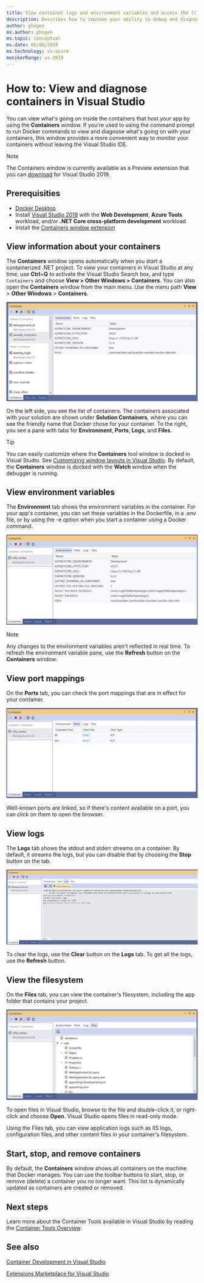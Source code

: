 ```yaml
---
title: View container logs and environment variables and access the filesystem.
description: Describes how to improve your ability to debug and diagnose your container-based apps in Visual Studio by using a tool window  to see what's going on inside the containers that host your app.
author: ghogen
ms.author: ghogen
ms.topic: conceptual
ms.date: 05/06/2019
ms.technology: vs-azure
monikerRange: vs-2019
---
```

# How to: View and diagnose containers in Visual Studio

You can view what's going on inside the containers that host your app by using the **Containers** window. If you're used to using the command prompt to run Docker commands to view and diagnose what's going on with your containers, this window provides a more convenient way to monitor your containers without leaving the Visual Studio IDE.

> [!NOTE]
> The Containers window is currently available as a Preview extension that you can [download](https://aka.ms/vscontainerspreview) for Visual Studio 2019.

## Prerequisities

- [Docker Desktop](https://hub.docker.com/editions/community/docker-ce-desktop-windows)
- Install [Visual Studio 2019](https://visualstudio.microsoft.com/downloads/?utm_medium=microsoft&utm_source=docs.microsoft.com&utm_campaign=inline+link&utm_content=download+vs2019) with the **Web Development**, **Azure Tools** workload, and/or **.NET Core cross-platform development** workload
- Install the [Containers window extension](https://aka.ms/vscontainerspreview)

## View information about your containers

The **Containers** window opens automatically when you start a containerized .NET project. To view your containers in Visual Studio at any time, use **Ctrl**+**Q** to activate the Visual Studio Search box, and type `Containers` and choose **View > Other Windows > Containers**. You can also open the **Containers** window from the main menu. Use the menu path  **View** > **Other Windows** > **Containers**.  

![Screenshot of Environment tab in Containers window](media/view-and-diagnose-containers/container-window.png)

On the left side, you see the list of containers. The containers associated with your solution are shown under **Solution Containers**, where you can see the friendly name that Docker chose for your container. To the right, you see a pane with tabs for **Environment**, **Ports**, **Logs**, and **Files**.

> [!TIP]
> You can easily customize where the **Containers** tool window is docked in Visual Studio. See [Customizing window layouts in Visual Studio](/visualstudio/ide/customizing-window-layouts-in-visual-studio). By default, the **Containers** window is docked with the **Watch** window when the debugger is running.

## View environment variables

The **Environment** tab shows the environment variables in the container. For your app's container, you can set these variables in the Dockerfile, in a .env file, or by using the -e option when you start a container using a Docker command.

![Screenshot of Environment tab in Containers window](media/view-and-diagnose-containers/container-environment-vars.png)

> [!NOTE]
> Any changes to the environment variables aren't reflected in real time. To refresh the environment variable pane, use the **Refresh** button on the **Containers** window.

## View port mappings

On the **Ports** tab, you can check the port mappings that are in effect for your container.

![Screenshot of Ports tab in Containers window](media/view-and-diagnose-containers/container-ports.png)

Well-known ports are linked, so if there's content available on a port, you can click on them to open the browser.

## View logs

The **Logs** tab shows the stdout and stderr streams on a container.  By default, it streams the logs, but you can disable that by choosing the **Stop** button on the tab.

![Screenshot of Logs tab in Containers window](media/view-and-diagnose-containers/containers-logs.jpg)

To clear the logs, use the **Clear** button on the **Logs** tab.  To get all the logs, use the **Refresh** button.

## View the filesystem

On the **Files** tab, you can view the container's filesystem, including the app folder that contains your project.

![Screenshot of Files tab in Containers window](media/view-and-diagnose-containers/container-filesystem.png)

To open files in Visual Studio, browse to the file and double-click it, or right-click and choose **Open**. Visual Studio opens files in read-only mode.

Using the Files tab, you can view application logs such as IIS logs, configuration files, and other content files in your container's filesystem.

## Start, stop, and remove containers

By default, the **Containers** window shows all containers on the machine that Docker manages. You can use the toolbar buttons to start, stop, or remove (delete) a container you no longer want.  This list is dynamically updated as containers are created or removed.

## Next steps

Learn more about the Container Tools available in Visual Studio by reading the [Container Tools Overview](overview.md).

## See also

[Container Development in Visual Studio](/visualstudio/containers)

[Extensions Marketplace for Visual Studio](https://marketplace.visualstudio.com/)
